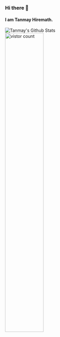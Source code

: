 ### Hi there 👋

<!--
**jayson-310801/jayson-310801** is a ✨ _special_ ✨ repository because its `README.md` (this file) appears on your GitHub profile.
- 😄 Pronouns: ...
- ⚡ Fun fact: ...
<img src="https://github-readme-stats.vercel.app/api?username=TanmayHiremath&&show_icons=trueicon_color=bb2acf&text_color=ffffff&bg_color=242424%22%20width=%22100%"/>
<img src="https://github-readme-stats.vercel.app/api?username=TanmayHiremath&&show_icons=trueicon_color=007fff&text_color=ffffff&bg_color=1B1E23" width="90%"/>

-->
#### I am Tanmay Hiremath. 


![Tanmay's Github Stats](https://github-readme-stats.vercel.app/api?username=TanmayHiremath&show_icons=true&theme=dark)
<br>
<img src="https://profile-counter.glitch.me/tanmayhiremath/count.svg" alt="vistor count" width="50%" />
